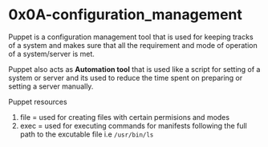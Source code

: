 # 0x0A-configuration_management

Puppet is a configuration management tool that is used for keeping tracks of a system and makes sure that all the requirement and mode of operation of a system/server is met.

Puppet also acts as **Automation tool** that is used like a script for setting of a system or server and its used to reduce the time spent on preparing or setting a server manually.

Puppet resources
1. file = used for creating files with certain permisions and modes
2. exec = used for executing commands for manifests following the full path to the excutable file i.e `/usr/bin/ls`


